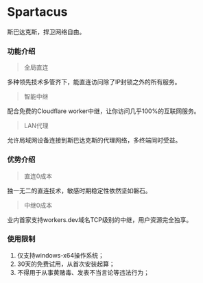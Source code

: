 # Spartacus
斯巴达克斯，捍卫网络自由。

### 功能介绍
> 全局直连

多种领先技术多管齐下，能直连访问除了IP封锁之外的所有服务。

> 智能中继

配合免费的Cloudflare worker中继，让你访问几乎100%的互联网服务。

> LAN代理

允许局域网设备连接到斯巴达克斯的代理网络，多终端同时受益。

### 优势介绍
> 直连0成本

独一无二的直连技术，敏感时期稳定性依然坚如磐石。

> 中继0成本

业内首家支持workers.dev域名TCP级别的中继，用户资源完全独享。


### 使用限制
1. 仅支持windows-x64操作系统；
2. 30天的免费试用，从首次安装起算；
3. 不得用于从事黄赌毒、发表不当言论等违法行为；
